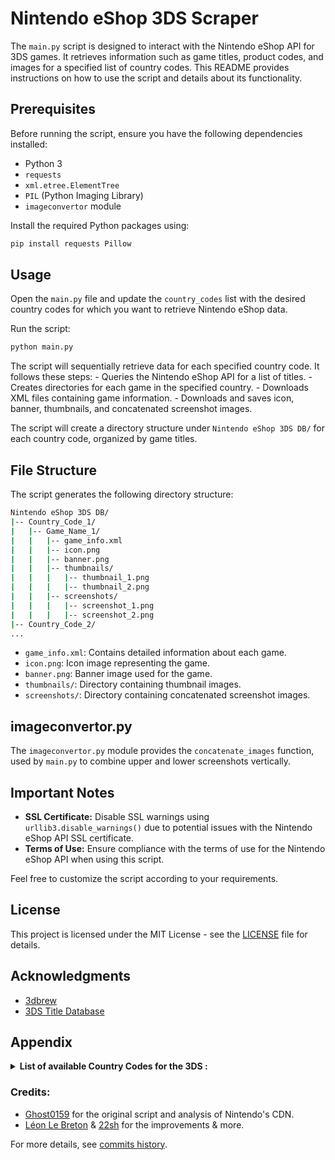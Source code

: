 # Nintendo eShop 3DS Scraper

The `main.py` script is designed to interact with the Nintendo eShop API for 3DS games. It retrieves information such as game titles, product codes, and images for a specified list of country codes. This README provides instructions on how to use the script and details about its functionality.

## Prerequisites

Before running the script, ensure you have the following dependencies installed:

- Python 3
- `requests`
- `xml.etree.ElementTree`
- `PIL` (Python Imaging Library)
- `imageconvertor` module

Install the required Python packages using:

```bash
pip install requests Pillow
```

## Usage
Open the `main.py` file and update the `country_codes` list with the desired country codes for which you want to retrieve Nintendo eShop data.

Run the script:
```bash
python main.py
```
The script will sequentially retrieve data for each specified country code. It follows these steps:
    - Queries the Nintendo eShop API for a list of titles.
    - Creates directories for each game in the specified country.
    - Downloads XML files containing game information.
    - Downloads and saves icon, banner, thumbnails, and concatenated screenshot images.

The script will create a directory structure under `Nintendo eShop 3DS DB/` for each country code, organized by game titles.

## File Structure
The script generates the following directory structure:

```bash
Nintendo eShop 3DS DB/
|-- Country_Code_1/
|   |-- Game_Name_1/
|   |   |-- game_info.xml
|   |   |-- icon.png
|   |   |-- banner.png
|   |   |-- thumbnails/
|   |   |   |-- thumbnail_1.png
|   |   |   |-- thumbnail_2.png
|   |   |-- screenshots/
|   |   |   |-- screenshot_1.png
|   |   |   |-- screenshot_2.png
|-- Country_Code_2/
...
```
- `game_info.xml`: Contains detailed information about each game.
- `icon.png`: Icon image representing the game.
- `banner.png`: Banner image used for the game.
- `thumbnails/`: Directory containing thumbnail images.
- `screenshots/`: Directory containing concatenated screenshot images.

## imageconvertor.py
The `imageconvertor.py` module provides the `concatenate_images` function, used by `main.py` to combine upper and lower screenshots vertically.

## Important Notes
- **SSL Certificate:** Disable SSL warnings using `urllib3.disable_warnings()` due to potential issues with the Nintendo eShop API SSL certificate.
- **Terms of Use:** Ensure compliance with the terms of use for the Nintendo eShop API when using this script.

Feel free to customize the script according to your requirements.

## License
This project is licensed under the MIT License - see the [LICENSE](LICENSE) file for details.

## Acknowledgments
- [3dbrew](https://www.3dbrew.org/wiki/Nintendo_eShop)
- [3DS Title Database](https://hax0kartik.github.io/3dsdb/)

## Appendix
<details>
  <summary><strong>List of available Country Codes for the 3DS :</strong></summary>

- "AD": Andorra
- "AE": United Arab Emirates
- "AG": Antigua and Barbuda
- "AI": Anguilla
- "AL": Albania
- "AN": Netherlands Antilles (Deprecated)
- "AR": Argentina
- "AT": Austria
- "AU": Australia
- "AW": Aruba
- "AZ": Azerbaijan
- "BA": Bosnia and Herzegovina
- "BB": Barbados
- "BE": Belgium
- "BG": Bulgaria
- "BM": Bermuda
- "BO": Bolivia
- "BR": Brazil
- "BS": Bahamas
- "BW": Botswana
- "BZ": Belize
- "CA": Canada
- "CH": Switzerland
- "CL": Chile
- "CN": China
- "CO": Colombia
- "CR": Costa Rica
- "CY": Cyprus
- "CZ": Czech Republic
- "DE": Germany
- "DJ": Djibouti
- "DK": Denmark
- "DM": Dominica
- "DO": Dominican Republic
- "EC": Ecuador
- "EE": Estonia
- "ER": Eritrea
- "ES": Spain
- "FI": Finland
- "FR": France
- "GB": United Kingdom
- "GD": Grenada
- "GF": French Guiana
- "GG": Guernsey
- "GI": Gibraltar
- "GP": Guadeloupe
- "GR": Greece
- "GT": Guatemala
- "GY": Guyana
- "HK": Hong Kong
- "HN": Honduras
- "HR": Croatia
- "HT": Haiti
- "HU": Hungary
- "IE": Ireland
- "IL": Israel
- "IM": Isle of Man
- "IN": India
- "IS": Iceland
- "IT": Italy
- "JE": Jersey
- "JM": Jamaica
- "JP": Japan
- "KN": Saint Kitts and Nevis
- "KR": South Korea
- "KY": Cayman Islands
- "LC": Saint Lucia
- "LI": Liechtenstein
- "LS": Lesotho
- "LT": Lithuania
- "LU": Luxembourg
- "LV": Latvia
- "MC": Monaco
- "ME": Montenegro
- "MK": North Macedonia
- "ML": Mali
- "MQ": Martinique
- "MR": Mauritania
- "MS": Montserrat
- "MT": Malta
- "MX": Mexico
- "MY": Malaysia
- "MZ": Mozambique
- "NA": Namibia
- "NE": Niger
- "NI": Nicaragua
- "NL": Netherlands
- "NO": Norway
- "NZ": New Zealand
- "PA": Panama
- "PE": Peru
- "PL": Poland
- "PT": Portugal
- "PY": Paraguay
- "RO": Romania
- "RS": Serbia
- "RU": Russia
- "SA": Saudi Arabia
- "SD": Sudan
- "SE": Sweden
- "SG": Singapore
- "SI": Slovenia
- "SK": Slovakia
- "SM": San Marino
- "SO": Somalia
- "SR": Suriname
- "SV": El Salvador
- "SZ": Eswatini
- "TC": Turks and Caicos Islands
- "TD": Chad
- "TR": Turkey
- "TT": Trinidad and Tobago
- "TW": Taiwan
- "US": United States
- "UY": Uruguay
- "VA": Vatican City
- "VC": Saint Vincent and the Grenadines
- "VE": Venezuela
- "VG": British Virgin Islands
- "VI": U.S. Virgin Islands
- "ZA": South Africa
- "ZM": Zambia
- "ZW": Zimbabwe
</details>


### Credits:
- [Ghost0159](https://github.com/Ghost0159) for the original script and analysis of Nintendo's CDN.
- [Léon Le Breton](https://github.com/LeonLeBreton) & [22sh](https://twitter.com/0x22sh) for the improvements & more.

For more details, see [commits history](https://github.com/ghost-land/Nintendo-eShop-db/commits/main/script_3ds).
